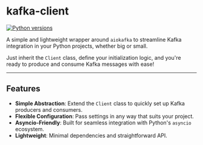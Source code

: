 # kafka-client
[![Python versions](https://img.shields.io/badge/python-3.9%20%7C%203.10%20%7C%203.11%20%7C%203.12%20%7C%203.13-green)](https://www.python.org/downloads/)

A simple and lightweight wrapper around `aiokafka` to streamline Kafka integration in your Python projects, whether big or small.

Just inherit the `Client` class, define your initialization logic, and you're ready to produce and consume Kafka messages with ease!

---

## Features

- **Simple Abstraction**: Extend the `Client` class to quickly set up Kafka producers and consumers.
- **Flexible Configuration**: Pass settings in any way that suits your project.
- **Asyncio-Friendly**: Built for seamless integration with Python's `asyncio` ecosystem.
- **Lightweight**: Minimal dependencies and straightforward API.
